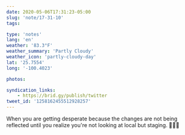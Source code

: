 ```yaml
---
date: 2020-05-06T17:31:23-05:00
slug: 'note/17-31-10'
tags:

type: 'notes'
lang: 'en'
weather: '83.3°F'
weather_summary: 'Partly Cloudy'
weather_icon: 'partly-cloudy-day'
lat: '25.7554'
long: '-100.4023'

photos:

syndication_links:
    - https://brid.gy/publish/twitter
tweet_id: '1258162455512928257'
---
```

When you are getting desperate because the changes are not being reflected until you realize you're not looking at local but staging. 🤦🏻‍♂️
